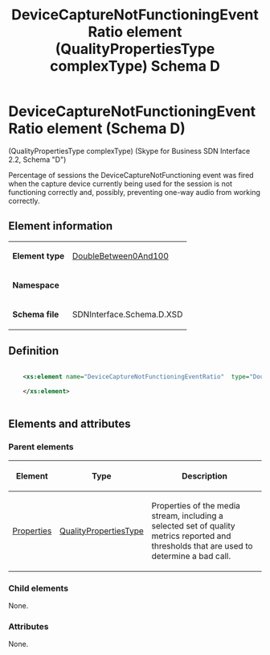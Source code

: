 ﻿---
title: DeviceCaptureNotFunctioningEventRatio element (QualityPropertiesType complexType) Schema D
TOCTitle: DeviceCaptureNotFunctioningEventRatio element
description: DeviceCaptureNotFunctioningEventRatio element (Schema D), QualityPropertiesType complexType, and Skype for Business SDN Interface 2.2.
ms:assetid: 754049e9-36da-5278-7bdf-ab73350a73f6
ms:mtpsurl: https://msdn.microsoft.com/library/Mt149467(v=office.16)
ms:contentKeyID: 65855414
ms.date: 08/24/2015
mtps_version: v=office.16
dev_langs:
- xml
---

# DeviceCaptureNotFunctioningEventRatio element (Schema D)

(QualityPropertiesType complexType) (Skype for Business SDN Interface 2.2, Schema "D")

Percentage of sessions the DeviceCaptureNotFunctioning event was fired when the capture device currently being used for the session is not functioning correctly and, possibly, preventing one-way audio from working correctly. 

## Element information

<table>
<colgroup>
</colgroup>
<tbody>
<tr class="odd">
<td><p><strong>Element type</strong></p></td>
<td><p><a href="doublebetween0and100-simpletype-skype-for-business-sdn-interface-2-2-schema-d.md">DoubleBetween0And100</a></p></td>
</tr>
<tr class="even">
<td><p><strong>Namespace</strong></p></td>
<td><p></p></td>
</tr>
<tr class="odd">
<td><p><strong>Schema file</strong></p></td>
<td><p>SDNInterface.Schema.D.XSD</p></td>
</tr>
</tbody>
</table>


## Definition

```xml

    <xs:element name="DeviceCaptureNotFunctioningEventRatio"  type="DoubleBetween0And100">
    
    </xs:element>
  
```

## Elements and attributes

### Parent elements

<table>
<colgroup>
</colgroup>
<thead>
<tr class="header">
<th><p>Element</p></th>
<th><p>Type</p></th>
<th><p>Description</p></th>
</tr>
</thead>
<tbody>
<tr class="odd">
<td><p><a href="properties-element-qualitytype-complextype-skype-for-business-sdn-interface-2-2-schema-d.md">Properties</a></p></td>
<td><p><a href="qualitypropertiestype-complextype-skype-for-business-sdn-interface-2-2-schema-d.md">QualityPropertiesType</a></p></td>
<td><p>Properties of the media stream, including a selected set of quality metrics reported and thresholds that are used to determine a bad call.</p></td>
</tr>
</tbody>
</table>


### Child elements

None.

### Attributes

None.

